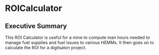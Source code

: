 # ROICalculator
## Executive Summary
This ROI Calculator is useful for a mine to compute man hours needed to manage fuel supplies and fuel issues to various HEMMs.
It then goes on to calculate the ROI for a digitsaton project.
